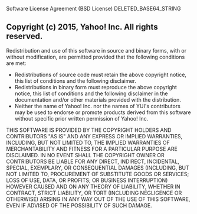 Software License Agreement (BSD License)
DELETED_BASE64_STRING

Copyright (c) 2015, Yahoo! Inc. All rights reserved.
----------------------------------------------------

Redistribution and use of this software in source and binary forms, with or
without modification, are permitted provided that the following conditions are
met:

  * Redistributions of source code must retain the above copyright notice, this
    list of conditions and the following disclaimer.
  * Redistributions in binary form must reproduce the above copyright notice,
    this list of conditions and the following disclaimer in the documentation
    and/or other materials provided with the distribution.
  * Neither the name of Yahoo! Inc. nor the names of YUI's contributors may be
    used to endorse or promote products derived from this software without
    specific prior written permission of Yahoo! Inc.

THIS SOFTWARE IS PROVIDED BY THE COPYRIGHT HOLDERS AND CONTRIBUTORS "AS IS" AND
ANY EXPRESS OR IMPLIED WARRANTIES, INCLUDING, BUT NOT LIMITED TO, THE IMPLIED
WARRANTIES OF MERCHANTABILITY AND FITNESS FOR A PARTICULAR PURPOSE ARE
DISCLAIMED. IN NO EVENT SHALL THE COPYRIGHT OWNER OR CONTRIBUTORS BE LIABLE FOR
ANY DIRECT, INDIRECT, INCIDENTAL, SPECIAL, EXEMPLARY, OR CONSEQUENTIAL DAMAGES
(INCLUDING, BUT NOT LIMITED TO, PROCUREMENT OF SUBSTITUTE GOODS OR SERVICES;
LOSS OF USE, DATA, OR PROFITS; OR BUSINESS INTERRUPTION) HOWEVER CAUSED AND ON
ANY THEORY OF LIABILITY, WHETHER IN CONTRACT, STRICT LIABILITY, OR TORT
(INCLUDING NEGLIGENCE OR OTHERWISE) ARISING IN ANY WAY OUT OF THE USE OF THIS
SOFTWARE, EVEN IF ADVISED OF THE POSSIBILITY OF SUCH DAMAGE.
